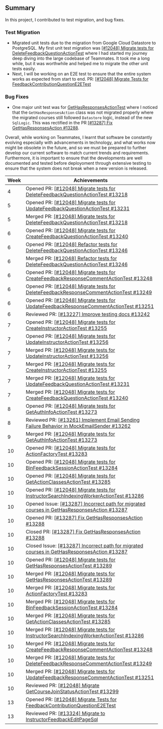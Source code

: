 ## Summary

In this project, I contributed to test migration, and bug fixes. 

### Test Migration

- Migrated unit tests due to the migration from Google Cloud Datastore to PostgreSQL. My first unit test migration was [[#12048] Migrate tests for DeleteFeedbackQuestionActionTest](https://github.com/TEAMMATES/teammates/pull/13218) where I had started my journey deep diving into the large codebase of Teammates. It took me a long while, but it was worthwhile and helped me to migrate the other unit tests easily.
- Next, I will be working on an E2E test to ensure that the entire system works as expected from start to end. PR: [[#12048] Migrate Tests for FeedbackContributionQuestionE2ETest](https://github.com/TEAMMATES/teammates/pull/13322)

### Bug Fixes
- One major unit test was for [GetHasResponsesActionTest](https://github.com/TEAMMATES/teammates/pull/13289) where I noticed that the `GetHasResponsesAction` class was not migrated properly where the migrated courses still followed `Datastore` logic, instead of the new `SqlLogic`. This was rectified in the PR [[#13287] Fix GetHasResponsesAction #13288](https://github.com/TEAMMATES/teammates/pull/13288).

Overall, while working on Teammates, I learnt that software be constantly evolving especially with advancements in technology, and what works now might be obsolete in the future, and so we must be prepared to further develop our current software to match current trends and requirements. Furthermore, it is important to ensure that the developments are well documented and tested before deployoment through extensive testing to ensure that the system does not break when a new version is released.


| Week | Achievements                                                                                                                                      |
|------|---------------------------------------------------------------------------------------------------------------------------------------------------|
| 4    | Opened PR: [[#12048] Migrate tests for DeleteFeedbackQuestionActionTest #13218](https://github.com/TEAMMATES/teammates/pull/13218)                |
| 5    | Opened PR: [[#12048] Migrate tests for UpdateFeedbackQuestionActionTest #13231](https://github.com/TEAMMATES/teammates/pull/13231)                |
| 5    | Merged PR: [[#12048] Migrate tests for DeleteFeedbackQuestionActionTest #13218](https://github.com/TEAMMATES/teammates/pull/13218)                |
| 6    | Opened PR: [[#12048] Migrate tests for CreateFeedbackQuestionActionTest #13240](https://github.com/TEAMMATES/teammates/pull/13240)                |
| 6    | Opened PR: [[#12048] Refactor tests for DeleteFeedbackQuestionActionTest #13246](https://github.com/TEAMMATES/teammates/pull/13246)               |
| 6    | Merged PR: [[#12048] Refactor tests for DeleteFeedbackQuestionActionTest #13246](https://github.com/TEAMMATES/teammates/pull/13246)               |
| 6    | Opened PR: [[#12048] Migrate tests for CreateFeedbackResponseCommentActionTest #13248](https://github.com/TEAMMATES/teammates/pull/13248)         |
| 6    | Opened PR: [[#12048] Migrate tests for DeleteFeedbackResponseCommentActionTest #13249](https://github.com/TEAMMATES/teammates/pull/13249)         |
| 6    | Opened PR: [[#12048] Migrate tests for UpdateFeedbackResponseCommentActionTest #13251](https://github.com/TEAMMATES/teammates/pull/13251)         |
| 6    | Reviewed PR: [[#13227] Improve testing docs #13242](https://github.com/TEAMMATES/teammates/pull/13242)                                            |
| 7    | Opened PR: [[#12048] Migrate tests for CreateInstructorActionTest #13255](https://github.com/TEAMMATES/teammates/pull/13255)                      |
| 7    | Opened PR: [[#12048] Migrate tests for UpdateInstructorActionTest #13256](https://github.com/TEAMMATES/teammates/pull/13256)                      |
| 7    | Merged PR: [[#12048] Migrate tests for UpdateInstructorActionTest #13256](https://github.com/TEAMMATES/teammates/pull/13256)                      |
| 7    | Merged PR: [[#12048] Migrate tests for CreateInstructorActionTest #13255](https://github.com/TEAMMATES/teammates/pull/13255)                      |
| 7    | Merged PR: [[#12048] Migrate tests for UpdateFeedbackQuestionActionTest #13231](https://github.com/TEAMMATES/teammates/pull/13231)                |
| 7    | Merged PR: [[#12048] Migrate tests for CreateFeedbackQuestionActionTest #13240](https://github.com/TEAMMATES/teammates/pull/13240)                |                                                                                                                        |
| 8    | Opened PR: [[#12048] Migrate tests for GetAuthInfoActionTest #13273](https://github.com/TEAMMATES/teammates/pull/13273)                           |
| 8    | Reviewed PR: [[#13261] Implement Email Sending Failure Behavior in MockEmailSender #13262](https://github.com/TEAMMATES/teammates/pull/13262)     |
| 9    | Merged PR: [[#12048] Migrate tests for GetAuthInfoActionTest #13273](https://github.com/TEAMMATES/teammates/pull/13273)                           |                                                                                                                               |
| 10   | Opened PR: [[#12048] Migrate tests for ActionFactoryTest #13283](https://github.com/TEAMMATES/teammates/pull/13283)                               |
| 10   | Opened PR: [[#12048] Migrate tests for BinFeedbackSessionActionTest #13284](https://github.com/TEAMMATES/teammates/pull/13284)                    |
| 10   | Opened PR: [[#12048] Migrate tests for GetActionClassesActionTest #13285](https://github.com/TEAMMATES/teammates/pull/13285)                      |
| 10   | Opened PR: [[#12048] Migrate tests for InstructorSearchIndexingWorkerActionTest #13286](https://github.com/TEAMMATES/teammates/pull/13286)        |
| 10   | Opened Issue: [[#13287] Incorrect path for migrated courses in GetHasResponsesAction #13287](https://github.com/TEAMMATES/teammates/issues/13287) |
| 10   | Opened PR: [[#13287] Fix GetHasResponsesAction #13288](https://github.com/TEAMMATES/teammates/pull/13288)                                         |
| 10   | Closed PR: [[#13287] Fix GetHasResponsesAction #13288](https://github.com/TEAMMATES/teammates/pull/13288)                                         |                                                                                              |
| 10   | Closed Issue: [[#13287] Incorrect path for migrated courses in GetHasResponsesAction #13287](https://github.com/TEAMMATES/teammates/issues/13287) |                                                                                                                             |
| 10   | Opened PR: [[#12048] Migrate tests for GetHasResponsesActionTest #13289](https://github.com/TEAMMATES/teammates/pull/13289)                       |
| 10   | Merged PR: [[#12048] Migrate tests for GetHasResponsesActionTest #13289](https://github.com/TEAMMATES/teammates/pull/13289)                       |                                                                                                                                       |
| 10   | Merged PR: [[#12048] Migrate tests for ActionFactoryTest #13283](https://github.com/TEAMMATES/teammates/pull/13283)                               |                                                                                                                               |
| 10   | Merged PR: [[#12048] Migrate tests for BinFeedbackSessionActionTest #13284](https://github.com/TEAMMATES/teammates/pull/13284)                    |                                                                                                                               |
| 10   | Merged PR: [[#12048] Migrate tests for GetActionClassesActionTest #13285](https://github.com/TEAMMATES/teammates/pull/13285)                      |                                                                                                                               |
| 10   | Merged PR: [[#12048] Migrate tests for InstructorSearchIndexingWorkerActionTest #13286](https://github.com/TEAMMATES/teammates/pull/13286)        |                                                                                                                                |
| 10   | Merged PR: [[#12048] Migrate tests for CreateFeedbackResponseCommentActionTest #13248](https://github.com/TEAMMATES/teammates/pull/13248)         |                                                                                                                               |
| 10   | Merged PR: [[#12048] Migrate tests for DeleteFeedbackResponseCommentActionTest #13249](https://github.com/TEAMMATES/teammates/pull/13249)         |                                                                                                                               |
| 10   | Merged PR: [[#12048] Migrate tests for UpdateFeedbackResponseCommentActionTest #13251](https://github.com/TEAMMATES/teammates/pull/13251)         |                                                                                                                               |
| 10   | Reviewed PR: [[#12048] Migrate GetCourseJoinStatusActionTest #13299](https://github.com/TEAMMATES/teammates/pull/13299)                           |
| 13   | Opened PR: [[#12048] Migrate Tests for FeedbackContributionQuestionE2ETest](https://github.com/TEAMMATES/teammates/pull/13322)                    |
| 13   | Reviewed PR: [[#13324] Migrate to InstructorFeedbackEditPageSql](https://github.com/TEAMMATES/teammates/pull/13325)                               |
